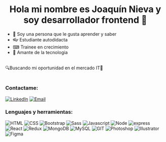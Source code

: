 <h1 align="center"> Hola mi nombre es Joaquín Nieva y soy desarrollador frontend 👋 </h1>

- 📖 Soy una persona que le gusta aprender y saber
- 👓 Estudiante autodidacta
- ⌨ Trainee en crecimiento
- 🔌 Amante de la tecnologia
<br>
🔍Buscando mi oportunidad en el mercado IT🔎

#

<h3 align="left">Contactame:</h3>
<a href="https://linkedin.com/in/joaquinnieva"><img alt="LinkedIn" src="https://img.shields.io/badge/LinkedIn-Joaquin%20Nieva-blue?style=flat-square&logo=linkedin"></a>
<a href="mailto:joacoo.nieva@gmail.com"><img alt="Email" src="https://img.shields.io/badge/Gmail-joacoo.nieva@gmail.com-blue?style=flat-square&logo=gmail"></a>  

### Lenguajes y herramientas:
  ![HTML](https://img.shields.io/badge/-HTML5-black?style=flat-square&logo=html5&logoColor=white)
  ![CSS](https://img.shields.io/badge/-CSS3-black?style=flat-square&logo=css3)
  ![Bootstrap](https://img.shields.io/badge/-Bootstrap-black?style=flat-square&logo=bootstrap)
  ![Sass](https://img.shields.io/badge/-Sass-black?style=flat-square&logo=sass)
  ![Javascript](https://img.shields.io/badge/-Javascript-black?style=flat-square&logo=javascript)
  ![Node](https://img.shields.io/badge/-Node-black?style=flat-square&logo=node.js)
  ![express](https://img.shields.io/badge/-express-black?style=flat-square&logo=express)
  ![React](https://img.shields.io/badge/-React-black?style=flat-square&logo=react)
  ![Redux](https://img.shields.io/badge/-Redux-black?style=flat-square&logo=redux)
  ![MongoDB](https://img.shields.io/badge/-MongoDB-black?style=flat-square&logo=mongodb)
  ![MySQL](https://img.shields.io/badge/-MySQL-black?style=flat-square&logo=mysql)
  ![GIT](https://img.shields.io/badge/-GIT-black?style=flat-square&logo=git)
  ![Photoshop](https://img.shields.io/badge/-Photoshop-black?style=flat-square&logo=Photoshop)
  ![Illustrator](https://img.shields.io/badge/-Illustrator-black?style=flat-square&logo=Illustrator)
  ![Figma](https://img.shields.io/badge/-Figma-black?style=flat-square&logo=figma)
